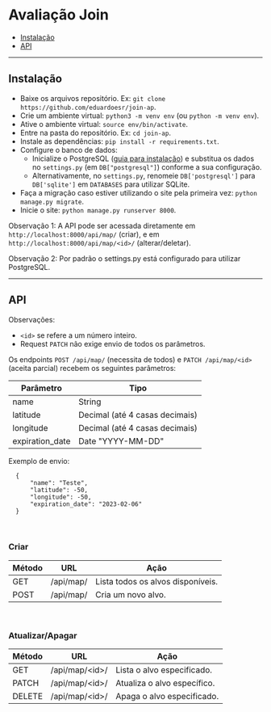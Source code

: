# Avaliação Join

- [Instalação](#instalação)
- [API](#api)

***

## Instalação

* Baixe os arquivos repositório. Ex: `git clone https://github.com/eduardoesr/join-ap`.
* Crie um ambiente virtual: `python3 -m venv env` (ou `python -m venv env`).
* Ative o ambiente virtual: `source env/bin/activate`.
* Entre na pasta do repositório. Ex: `cd join-ap`.
* Instale as dependências: `pip install -r requirements.txt`.
* Configure o banco de dados:
    * Inicialize o PostgreSQL ([guia para instalação](https://www.postgresql.org/docs/current/tutorial-install.html)) e substitua os dados no `settings.py` (em `DB["postgresql"]`) conforme a sua configuração.
    * Alternativamente, no `settings.py`, renomeie `DB['postgresql']` para `DB['sqlite']` em `DATABASES` para utilizar SQLite. 
* Faça a migração caso estiver utilizando o site pela primeira vez: `python manage.py migrate`.
* Inicie o site: `python manage.py runserver 8000`.

Observação 1: A API pode ser acessada diretamente em `http://localhost:8000/api/map/` (criar), e em `http://localhost:8000/api/map/<id>/` (alterar/deletar).

Observação 2: Por padrão o settings.py está configurado para utilizar PostgreSQL.

***

## API

Observações:
* `<id>` se refere a um número inteiro.
* Request `PATCH` não exige envio de todos os parâmetros.

Os endpoints `POST /api/map/` (necessita de todos) e `PATCH /api/map/<id>` (aceita parcial) recebem os seguintes parâmetros:

| Parâmetro | Tipo |
|-|-|
| name | String |
| latitude | Decimal (até 4 casas decimais) |
| longitude | Decimal (até 4 casas decimais) |
| expiration_date | Date "YYYY-MM-DD" |

Exemplo de envio:
  ```
    {
        "name": "Teste",
        "latitude": -50,
        "longitude": -50,
        "expiration_date": "2023-02-06"
    }
  ```

<br>

### Criar

| Método | URL | Ação |
|-|-|-|
| GET | /api/map/ | Lista todos os alvos disponíveis. |
| POST | /api/map/ | Cria um novo alvo. |

<br>

### Atualizar/Apagar

| Método | URL | Ação |
|-|-|-|
| GET | /api/map/\<id>/ | Lista o alvo especificado. |
| PATCH | /api/map/\<id>/ | Atualiza o alvo específico. |
| DELETE | /api/map/\<id>/ | Apaga o alvo especificado. |
